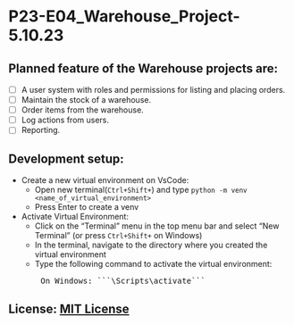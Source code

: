 # P23-E04_Warehouse_Project-5.10.23


## Planned feature of the Warehouse projects are:
- [ ] A user system with roles and permissions for listing and placing orders.
- [ ] Maintain the stock of a warehouse.
- [ ] Order items from the warehouse.
- [ ] Log actions from users.
- [ ] Reporting.

## Development setup: 
- Create a new virtual environment on VsCode:
    - Open new terminal(```Ctrl+Shift+```) and type ```python -m venv <name_of_virtual_environment>```
    - Press Enter to create a venv
- Activate Virtual Environment:
    - Click on the “Terminal” menu in the top menu bar and select “New Terminal” (or press ```Ctrl+Shift+``` on Windows)
    - In the terminal, navigate to the directory where you created the virtual environment
    - Type the following command to activate the virtual environment:
    <pre>    On Windows: ```<name_of_virtual_environment>\Scripts\activate```</pre>


## License:  [MIT License](LICENSE.txt)
